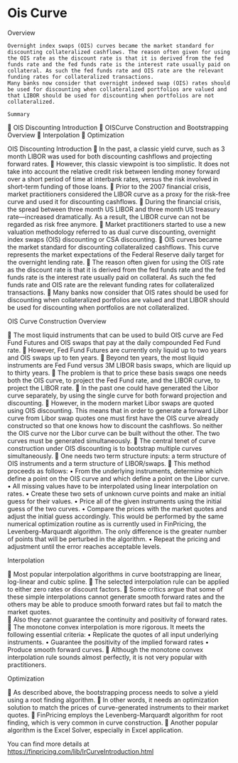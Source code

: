 # Ois Curve

Overview

	Overnight index swaps (OIS) curves became the market standard for discounting collateralized cashflows. The reason often given for using the OIS rate as the discount rate is that it is derived from the fed funds rate and the fed funds rate is the interest rate usually paid on collateral. As such the fed funds rate and OIS rate are the relevant funding rates for collateralized transactions.
	Many banks now consider that overnight indexed swap (OIS) rates should be used for discounting when collateralized portfolios are valued and that LIBOR should be used for discounting when portfolios are not collateralized.

	Summary

	OIS Discounting  Introduction
	OISCurve Construction and Bootstrapping Overview
	Interpolation
	Optimization

OIS Discounting Introduction
	In the past, a classic yield curve, such as 3 month LIBOR was used for both discounting cashflows and projecting forward rates. 
	However, this classic viewpoint is too simplistic. It does not take into account the relative credit risk between lending money forward over a short period of time at interbank rates, versus the risk involved in short-term funding of those loans.
	Prior to the 2007 financial crisis, market practitioners considered the LIBOR curve as a proxy for the risk-free curve and used it for discounting cashflows.
	During the financial crisis, the spread between three month US LIBOR and three month US treasury rate—increased dramatically. As a result, the LIBOR curve can not be regarded as risk free anymore.
	Market practitioners started to use a new valuation methodology referred to as dual curve discounting, overnight index swaps (OIS) discounting or CSA discounting. 
	OIS curves became the market standard for discounting collateralized cashflows. This curve represents the market expectations of the Federal Reserve daily target for the overnight lending rate. 
	The reason often given for using the OIS rate as the discount rate is that it is derived from the fed funds rate and the fed funds rate is the interest rate usually paid on collateral. As such the fed funds rate and OIS rate are the relevant funding rates for collateralized transactions.
	Many banks now consider that OIS rates should be used for discounting when collateralized portfolios are valued and that LIBOR should be used for discounting when portfolios are not collateralized.

OIS Curve Construction Overview

	The most liquid instruments that can be used to build OIS curve are Fed Fund Futures and OIS swaps that pay at the daily compounded Fed Fund rate.
	However, Fed Fund Futures are currently only liquid up to two years and OIS swaps up to ten years.
	Beyond ten years, the most liquid instruments are Fed Fund versus 3M LIBOR basis swaps, which are liquid up to thirty years. 
	The problem is that to price these basis swaps one needs both the OIS curve, to project the Fed Fund rate, and the LIBOR curve, to project the LIBOR rate. 
	In the past one could have generated the Libor curve separately, by using the single curve for both forward projection and discounting. 
	However, in the modern market Libor swaps are quoted using OIS discounting. This means that in order to generate a forward Libor curve from Libor swap quotes one must first have the OIS curve already constructed so that one knows how to discount the cashflows. So neither the OIS curve nor the Libor curve can be built without the other. The two curves must be generated simultaneously.
	The central tenet of curve construction under OIS discounting is to bootstrap multiple curves simultaneously.
	One needs two term structure inputs: a term structure of OIS instruments and a term structure of LIBOR/swaps.
	This method proceeds as follows:
•	From the underlying instruments, determine which define a point on the OIS curve and which define a point on the Libor curve.
•	All missing values have to be interpolated using linear interpolation on rates.
•	Create these two sets of unknown curve points and make an initial guess for their values. 
•	Price all of the given instruments using the initial guess of the two curves. 
•	Compare the prices with the market quotes and adjust the initial guess accordingly. This would be performed by the same numerical optimization routine as is currently used in FinPricing, the Levenberg-Marquardt algorithm. The only difference is the greater number of points that will be perturbed in the algorithm. 
•	Repeat the pricing and adjustment until the error reaches acceptable levels.

Interpolation

	Most popular interpolation algorithms in curve bootstrapping are linear, log-linear and cubic spline.
	The selected interpolation rule can be applied to either zero rates or discount factors.
	Some critics argue that some of these simple interpolations cannot generate smooth forward rates and the others may be able to produce smooth forward rates but fail to match the market quotes.		
	Also they cannot guarantee the continuity and positivity of forward rates.
	The monotone convex interpolation is more rigorous. It meets the following essential criteria:
•	Replicate the quotes of all input underlying instruments.
•	Guarantee the positivity of the implied forward rates
•	Produce smooth forward curves.
	Although the monotone convex interpolation rule sounds almost perfectly, it is not very popular with practitioners.

Optimization

	As described above, the bootstrapping process needs to solve a yield using a root finding algorithm. 
	In other words, it needs an optimization solution to match the prices of curve-generated instruments to their market quotes.
	FinPricing employs the Levenberg-Marquardt algorithm for root finding, which is very common in curve construction.
	Another popular algorithm is the Excel Solver, especially in Excel application.



You can find more details at
https://finpricing.com/lib/IrCurveIntroduction.html

